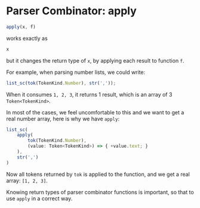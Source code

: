 # Parser Combinator: apply

```typescript
apply(x, f)
```

works exactly as

```typescript
x
```

but it changes the return type of `x`, by applying each result to function `f`.

For example, when parsing number lists, we could write:

```typescript
list_sc(tok(TokenKind.Number), str(','));
```

When it consumes `1, 2, 3`, it returns 1 result, which is an array of 3 `Token<TokenKind>`.

In most of the cases, we feel uncomfortable to this and we want to get a real number array, here is why we have `apply`:

```typescript
list_sc(
    apply(
        tok(TokenKind.Number),
        (value: Token<TokenKind>) => { +value.text; }
    ),
    str(',')
)
```

Now all tokens returned by `tok` is applied to the function, and we get a real array: `[1, 2, 3]`.

Knowing return types of parser combinator functions is important, so that to use `apply` in a correct way.
